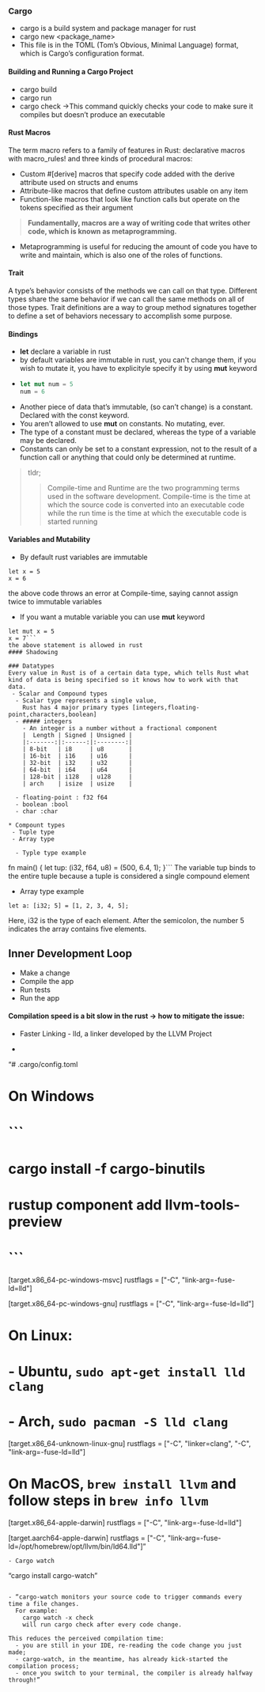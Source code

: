 ### Cargo

- cargo is a build system and package manager for rust
- cargo new <package_name>
- This file is in the TOML (Tom’s Obvious, Minimal Language) format, which is Cargo’s configuration format.

#### Building and Running a Cargo Project

- cargo build
- cargo run
- cargo check ->This command quickly checks your code to make sure it compiles but doesn’t produce an executable

#### Rust Macros

The term macro refers to a family of features in Rust: declarative macros with macro_rules! and three kinds of procedural macros:

- Custom #[derive] macros that specify code added with the derive attribute used on structs and enums
- Attribute-like macros that define custom attributes usable on any item
- Function-like macros that look like function calls but operate on the tokens specified as their argument

> **Fundamentally, macros are a way of writing code that writes other code, which is known as metaprogramming.**

- Metaprogramming is useful for reducing the amount of code you have to write and maintain, which is also one of the roles of functions.

#### Trait

A type’s behavior consists of the methods we can call on that type. Different types share the same behavior if we can call the same methods on all of those types. Trait definitions are a way to group method signatures together to define a set of behaviors necessary to accomplish some purpose.

#### Bindings

- **let** declare a variable in rust
- by default variables are immutable in rust, you can't change them, if you wish to mutate it, you have to explicityle specify it by using **mut** keyword
- ```rs
  let mut num = 5
  num = 6
  ```
- Another piece of data that’s immutable, (so can’t change) is a constant. Declared with the const keyword.
- You aren’t allowed to use **mut** on constants. No mutating, ever.
- The type of a constant must be declared, whereas the type of a variable may be declared.
- Constants can only be set to a constant expression, not to the result of a function call or anything that could only be determined at runtime.

> tldr;
>
> > Compile-time and Runtime are the two programming terms used in the software development. Compile-time is the time at which the source code is converted into an executable code while the run time is the time at which the executable code is started running

#### Variables and Mutability
- By default rust variables are immutable
```
let x = 5 
x = 6 
```
the above code throws an error at Compile-time, saying cannot assign twice to immutable variables

- If you want a mutable variable you can use __mut__ keyword
```
let mut x = 5 
x = 7```
the above statement is allowed in rust
#### Shadowing

### Datatypes
Every value in Rust is of a certain data type, which tells Rust what kind of data is being specified so it knows how to work with that data.
 - Scalar and Compound types
  - Scalar type represents a single value,
    Rust has 4 major primary types [integers,floating-point,characters,boolean]
  - ##### integers
    - An integer is a number without a fractional component
    |  Length | Signed | Unsigned |
    |:-------:|:------:|:--------:|
    | 8-bit   | i8     | u8       |
    | 16-bit  | i16    | u16      |
    | 32-bit  | i32    | u32      |
    | 64-bit  | i64    | u64      |
    | 128-bit | i128   | u128     |
    | arch    | isize  | usize    |

  - floating-point : f32 f64
  - boolean :bool
  - char :char

* Compount types
 - Tuple type 
 - Array type

  - Typle type example 
  ```
fn main() {
    let tup: (i32, f64, u8) = (500, 6.4, 1);
}```
The variable tup binds to the entire tuple because a tuple is considered a single compound element

* Array type example
 ```
let a: [i32; 5] = [1, 2, 3, 4, 5];

```
Here, i32 is the type of each element. After the semicolon, the number 5 indicates the array contains five elements.

## Inner Development Loop
- Make a change
- Compile the app
- Run tests
- Run the app

#### Compilation speed is a bit slow in the rust -> how to mitigate the issue:
- Faster Linking - lld, a linker developed by the LLVM Project
- ```
 “# .cargo/config.toml

# On Windows 
# ```
# cargo install -f cargo-binutils
# rustup component add llvm-tools-preview
# ```
[target.x86_64-pc-windows-msvc]
rustflags = ["-C", "link-arg=-fuse-ld=lld"]

[target.x86_64-pc-windows-gnu]
rustflags = ["-C", "link-arg=-fuse-ld=lld"]

# On Linux:
# - Ubuntu, `sudo apt-get install lld clang`
# - Arch, `sudo pacman -S lld clang`
[target.x86_64-unknown-linux-gnu]
rustflags = ["-C", "linker=clang", "-C", "link-arg=-fuse-ld=lld"]

# On MacOS, `brew install llvm` and follow steps in `brew info llvm`
[target.x86_64-apple-darwin]
rustflags = ["-C", "link-arg=-fuse-ld=lld"]

[target.aarch64-apple-darwin]
rustflags = ["-C", "link-arg=-fuse-ld=/opt/homebrew/opt/llvm/bin/ld64.lld"]”

```
- Cargo watch 
```
“cargo install cargo-watch”
```

- “cargo-watch monitors your source code to trigger commands every time a file changes.
  For example:
    cargo watch -x check
    will run cargo check after every code change.
    
This reduces the perceived compilation time:
  - you are still in your IDE, re-reading the code change you just made;
  - cargo-watch, in the meantime, has already kick-started the compilation process;
  - once you switch to your terminal, the compiler is already halfway through!”

